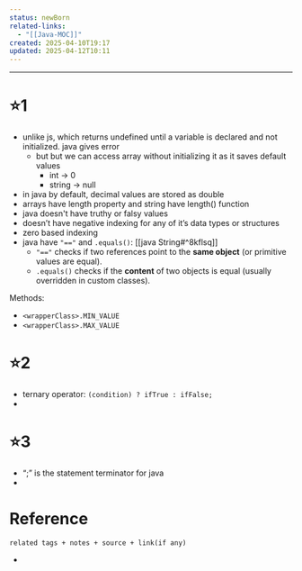 ```yaml
---
status: newBorn
related-links:
  - "[[Java-MOC]]"
created: 2025-04-10T19:17
updated: 2025-04-12T10:11
---
```

---


# ⭐1

- unlike js, which returns undefined until a variable is declared and not initialized. java gives error
	- but but we can access array without initializing it as it saves default values
		- int -> 0
		- string -> null
- in java by default, decimal values are stored as double
- arrays have length property and string have length() function
- java doesn't have truthy or falsy values
- doesn’t have negative indexing for any of it’s data types or structures
- zero based indexing
- java have `"=="` and `.equals()`: [[java String#^8kflsq]]
	- `"=="` checks if two references point to the **same object** (or primitive values are equal).
	- `.equals()` checks if the **content** of two objects is equal (usually overridden in custom classes).

Methods:
- `<wrapperClass>.MIN_VALUE`
- `<wrapperClass>.MAX_VALUE`


# ⭐2

- ternary operator: `(condition) ? ifTrue : ifFalse;`
- 

# ⭐3

- “;” is the statement terminator for java
- 


# Reference
`related tags + notes + source + link(if any)`
 

- 